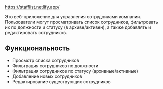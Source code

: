 https://stafflist.netlify.app/

Это веб-приложение для управления сотрудниками компании. Пользователи могут просматривать список сотрудников, фильтровать их по должности и статусу (в архиве/активен), а также добавлять и редактировать сотрудников.

## Функциональность

- Просмотр списка сотрудников
- Фильтрация сотрудников по должности
- Фильтрация сотрудников по статусу (архивные/активные)
- Добавление новых сотрудников
- Редактирование существующих сотрудников
